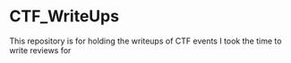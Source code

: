 # CTF_WriteUps
This repository is for holding the writeups of CTF events I took the time to write reviews for
